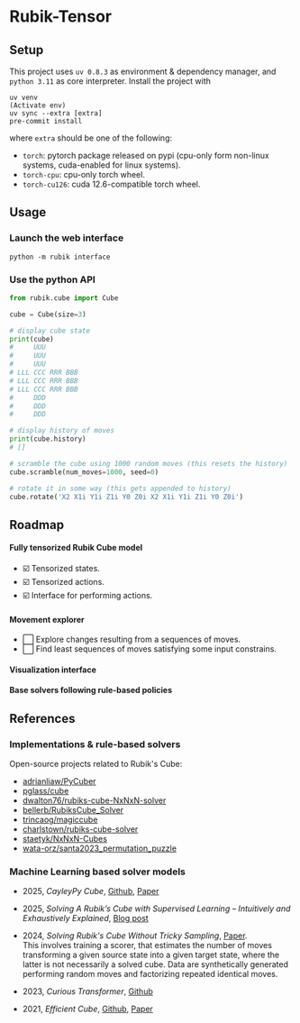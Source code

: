 # Rubik-Tensor


## Setup

This project uses `uv 0.8.3` as environment & dependency manager, and `python 3.11` as core interpreter. Install the project with

```shell
uv venv
(Activate env)
uv sync --extra [extra]
pre-commit install
```
where `extra` should be one of the following:
- `torch`: pytorch package released on pypi (cpu-only form non-linux systems, cuda-enabled for linux systems).
- `torch-cpu`: cpu-only torch wheel. 
- `torch-cu126`: cuda 12.6-compatible torch wheel. 

## Usage

### Launch the web interface

```shell
python -m rubik interface
```

### Use the python API

```python
from rubik.cube import Cube

cube = Cube(size=3)

# display cube state
print(cube)
#     UUU        
#     UUU
#     UUU
# LLL CCC RRR BBB
# LLL CCC RRR BBB
# LLL CCC RRR BBB
#     DDD
#     DDD
#     DDD

# display history of moves
print(cube.history)
# []

# scramble the cube using 1000 random moves (this resets the history)
cube.scramble(num_moves=1000, seed=0)

# rotate it in some way (this gets appended to history)
cube.rotate('X2 X1i Y1i Z1i Y0 Z0i X2 X1i Y1i Z1i Y0 Z0i')
```

## Roadmap

#### Fully tensorized Rubik Cube model

- ☑️ Tensorized states.
- ☑️ Tensorized actions.
- ☑️ Interface for performing actions.

#### Movement explorer

- ⬜ Explore changes resulting from a sequences of moves.
- ⬜ Find least sequences of moves satisfying some input constrains.

#### Visualization interface

#### Base solvers following rule-based policies

## References

### Implementations & rule-based solvers

Open-source projects related to Rubik's Cube:
- [adrianliaw/PyCuber](https://github.com/adrianliaw/PyCuber)
- [pglass/cube](https://github.com/pglass/cube)
- [dwalton76/rubiks-cube-NxNxN-solver](https://github.com/dwalton76/rubiks-cube-NxNxN-solver)
- [bellerb/RubiksCube_Solver](https://github.com/bellerb/RubiksCube_Solver)
- [trincaog/magiccube](https://github.com/trincaog/magiccube)
- [charlstown/rubiks-cube-solver](https://github.com/charlstown/rubiks-cube-solver)
- [staetyk/NxNxN-Cubes](https://github.com/staetyk/NxNxN-Cubes)
- [wata-orz/santa2023_permutation_puzzle](https://github.com/wata-orz/santa2023_permutation_puzzle/tree/main)

### Machine Learning based solver models

- 2025, _CayleyPy Cube_, [Github](https://github.com/k1242/cayleypy-cube), [Paper](https://arxiv.org/html/2502.13266v1)

- 2025, _Solving A Rubik’s Cube with Supervised Learning – Intuitively and Exhaustively Explained_, [Blog post](https://towardsdatascience.com/solving-a-rubiks-cube-with-supervised-learning-intuitively-and-exhaustively-explained-4f87b72ba1e2/)

- 2024, _Solving Rubik's Cube Without Tricky Sampling_, [Paper](https://arxiv.org/abs/2411.19583).<br>
This involves training a scorer, that estimates the number of moves transforming a given source state into a given target state, where the latter is not necessarily a solved cube. Data are synthetically generated performing random moves and factorizing repeated identical moves.

- 2023, _Curious Transformer_, [Github](https://github.com/tedtedtedtedtedted/Solve-Rubiks-Cube-Via-Transformer)

- 2021, _Efficient Cube_, [Github](https://github.com/kyo-takano/efficientcube), [Paper](https://arxiv.org/abs/2106.03157)
